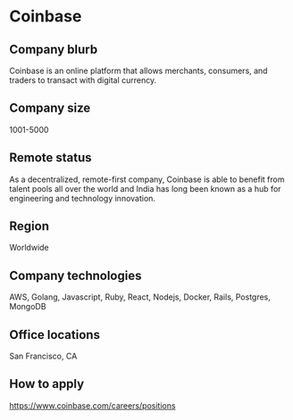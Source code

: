 # Coinbase

## Company blurb

Coinbase is an online platform that allows merchants, consumers, and traders to transact with digital currency.

## Company size

1001-5000

## Remote status

As a decentralized, remote-first company, Coinbase is able to benefit from talent pools all over the world and India has long been known as a hub for engineering and technology innovation.

## Region

Worldwide

## Company technologies

AWS, Golang, Javascript, Ruby, React, Nodejs, Docker, Rails, Postgres, MongoDB

## Office locations

San Francisco, CA

## How to apply

https://www.coinbase.com/careers/positions
